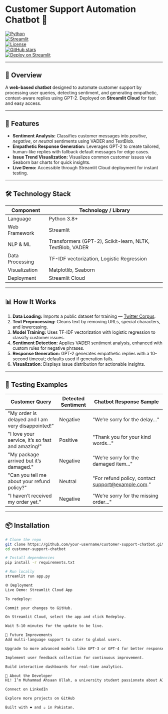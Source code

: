 # Customer Support Automation Chatbot 🤖

[![Python](https://img.shields.io/badge/python-3.8%2B-blue?logo=python&logoColor=white)](https://www.python.org/)  
[![Streamlit](https://img.shields.io/badge/streamlit-v1.0-orange?logo=streamlit&logoColor=white)](https://streamlit.io/)  
[![License](https://img.shields.io/badge/license-MIT-green)](LICENSE)  
[![GitHub stars](https://img.shields.io/github/stars/your-username/customer-support-chatbot?style=social)](https://github.com/your-username/customer-support-chatbot/stargazers)  
[![Deploy on Streamlit](https://static.streamlit.io/badges/streamlit_badge_black_white.svg)](https://share.streamlit.io/your-username/customer-support-chatbot/app.py)

---

## 🚀 Overview

A **web-based chatbot** designed to automate customer support by processing user queries, detecting sentiment, and generating empathetic, context-aware replies using GPT-2. Deployed on **Streamlit Cloud** for fast and easy access.

---

## 🎯 Features

- **Sentiment Analysis:** Classifies customer messages into *positive*, *negative*, or *neutral* sentiments using VADER and TextBlob.  
- **Empathetic Response Generation:** Leverages GPT-2 to create tailored, human-like replies with fallback default messages for edge cases.  
- **Issue Trend Visualization:** Visualizes common customer issues via Seaborn bar charts for quick insights.  
- **Live Demo:** Accessible through Streamlit Cloud deployment for instant testing.  

---

## 🛠️ Technology Stack

| Component       | Technology / Library                                  |
|-----------------|-----------------------------------------------------|
| Language        | Python 3.8+                                         |
| Web Framework   | Streamlit                                           |
| NLP & ML        | Transformers (GPT-2), Scikit-learn, NLTK, TextBlob, VADER |
| Data Processing | TF-IDF vectorization, Logistic Regression           |
| Visualization   | Matplotlib, Seaborn                                 |
| Deployment      | Streamlit Cloud                                    |

---

## 📊 How It Works

1. **Data Loading:** Imports a public dataset for training — [Twitter Corpus](https://raw.githubusercontent.com/zfz/twitter_corpus/master/full-corpus.csv).  
2. **Text Preprocessing:** Cleans text by removing URLs, special characters, and lowercasing.  
3. **Model Training:** Uses TF-IDF vectorization with logistic regression to classify customer issues.  
4. **Sentiment Detection:** Applies VADER sentiment analysis, enhanced with custom rules for negative phrases.  
5. **Response Generation:** GPT-2 generates empathetic replies with a 10-second timeout; defaults used if generation fails.  
6. **Visualization:** Displays issue distribution for actionable insights.  

---

## 🧪 Testing Examples

| Customer Query                                    | Detected Sentiment | Chatbot Response Sample                               |
|-------------------------------------------------|--------------------|------------------------------------------------------|
| "My order is delayed and I am very disappointed!" | Negative           | "We’re sorry for the delay..."                        |
| "I love your service, it’s so fast and amazing!" | Positive           | "Thank you for your kind words..."                    |
| "My package arrived but it’s damaged."            | Negative           | "We’re sorry for the damaged item..."                 |
| "Can you tell me about your refund policy?"       | Neutral            | "For refund policy, contact support@example.com."    |
| "I haven’t received my order yet."                 | Negative           | "We’re sorry for the missing order..."                |

---

## 📦 Installation

```bash
# Clone the repo
git clone https://github.com/your-username/customer-support-chatbot.git
cd customer-support-chatbot

# Install dependencies
pip install -r requirements.txt

# Run locally
streamlit run app.py

🌐 Deployment
Live Demo: Streamlit Cloud App

To redeploy:

Commit your changes to GitHub.

On Streamlit Cloud, select the app and click Redeploy.

Wait 5-10 minutes for the update to be live.

🔮 Future Improvements
Add multi-language support to cater to global users.

Upgrade to more advanced models like GPT-3 or GPT-4 for better response quality.

Implement user feedback collection for continuous improvement.

Build interactive dashboards for real-time analytics.

📝 About the Developer
Hi! I’m Muhammad Ahsaan Ullah, a university student passionate about AI, machine learning, and web development. This project demonstrates my ability to build real-world NLP applications.

Connect on LinkedIn

Explore more projects on GitHub

Built with ❤️ and ☕ in Pakistan.
